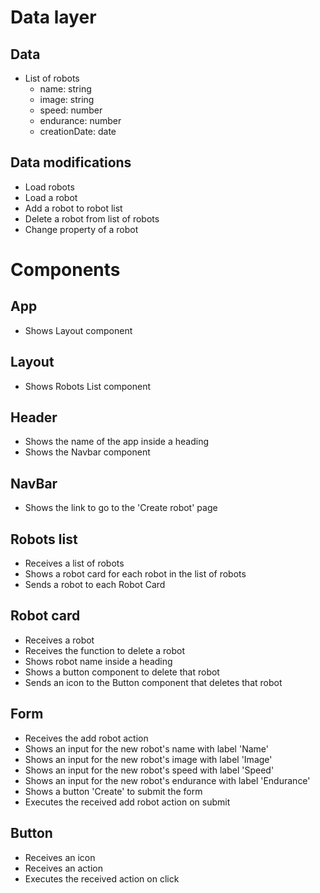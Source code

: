# Data layer

## Data

- List of robots
  - name: string
  - image: string
  - speed: number
  - endurance: number
  - creationDate: date

## Data modifications

- Load robots
- Load a robot
- Add a robot to robot list
- Delete a robot from list of robots
- Change property of a robot

# Components

## App

- Shows Layout component

## Layout

- Shows Robots List component

## Header

- Shows the name of the app inside a heading
- Shows the Navbar component

## NavBar

- Shows the link to go to the 'Create robot' page

## Robots list

- Receives a list of robots
- Shows a robot card for each robot in the list of robots
- Sends a robot to each Robot Card

## Robot card

- Receives a robot
- Receives the function to delete a robot
- Shows robot name inside a heading
- Shows a button component to delete that robot
- Sends an icon to the Button component that deletes that robot

## Form

- Receives the add robot action
- Shows an input for the new robot's name with label 'Name'
- Shows an input for the new robot's image with label 'Image'
- Shows an input for the new robot's speed with label 'Speed'
- Shows an input for the new robot's endurance with label 'Endurance'
- Shows a button 'Create' to submit the form
- Executes the received add robot action on submit

## Button

- Receives an icon
- Receives an action
- Executes the received action on click

